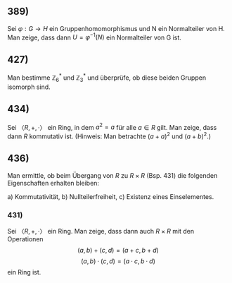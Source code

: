 ## 389) 
Sei $\varphi: G → H$ ein Gruppenhomomorphismus und N ein Normalteiler von H. Man zeige,
dass dann $U =\varphi^{-1}(N)$ ein Normalteiler von G ist.

## 427) 
Man bestimme $\mathbb{Z}^{*}_{6}$ und $\mathbb{Z}^{*}_{3}$ und überprüfe, ob diese beiden Gruppen isomorph sind.

## 434) 
Sei $〈R, +, ·〉$ ein Ring, in dem $a^{2} = a$ für alle $a ∈ R$ gilt. Man zeige, dass dann $R$ kommutativ
ist. (Hinweis: Man betrachte $(a + a)^{2}$ und $(a + b)^{2}$.)

## 436) 
Man ermittle, ob beim Übergang von $R$ zu $R × R$ (Bsp. 431) die folgenden Eigenschaften
erhalten bleiben:

a) Kommutativität, b) Nullteilerfreiheit, c) Existenz eines Einselementes.

### 431) 
Sei $〈R, +, ·〉$ ein Ring. Man zeige, dass dann auch $R × R$ mit den Operationen
$$(a, b) + (c, d) = (a + c, b + d)$$
$$(a, b) · (c, d) = (a · c, b · d)$$
ein Ring ist.